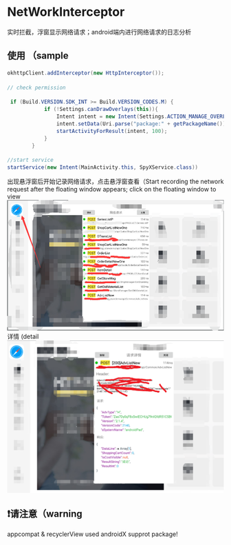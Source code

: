 # NetWorkInterceptor
实时拦截，浮窗显示网络请求；android端内进行网络请求的日志分析

## 使用 （sample
```java
okhttpClient.addInterceptor(new HttpInterceptor());

// check permission

 if (Build.VERSION.SDK_INT >= Build.VERSION_CODES.M) {
            if (!Settings.canDrawOverlays(this)){
                Intent intent = new Intent(Settings.ACTION_MANAGE_OVERLAY_PERMISSION);
                intent.setData(Uri.parse("package:" + getPackageName()));
                startActivityForResult(intent, 100);
            }
        }
        
//start service
startService(new Intent(MainActivity.this, SpyXService.class))
```
出现悬浮窗后开始记录网络请求，点击悬浮窗查看（Start recording the network request after the floating window appears; click on the floating window to view  
![截图1](https://github.com/huage2580/NetWorkInterceptor/blob/master/png1.png?raw=true)  
详情 (detail
![截图2](https://github.com/huage2580/NetWorkInterceptor/blob/master/png2.png?raw=true)

## ❗请注意（warning  
appcompat & recyclerView used androidX supprot package!


